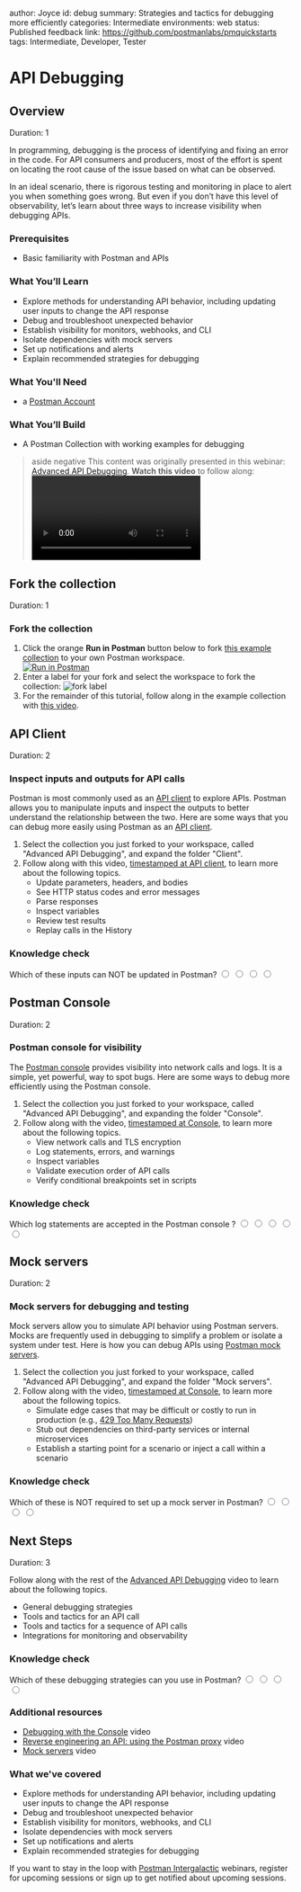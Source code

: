 author: Joyce
id: debug
summary: Strategies and tactics for debugging more efficiently
categories: Intermediate
environments: web
status: Published
feedback link: https://github.com/postmanlabs/pmquickstarts
tags: Intermediate, Developer, Tester

# API Debugging

<!-- ------------------------ -->

## Overview

Duration: 1

In programming, debugging is the process of identifying and fixing an error in the code. For API consumers and producers, most of the effort is spent on locating the root cause of the issue based on what can be observed.

In an ideal scenario, there is rigorous testing and monitoring in place to alert you when something goes wrong. But even if you don’t have this level of observability, let’s learn about three ways to increase visibility when debugging APIs.

### Prerequisites

- Basic familiarity with Postman and APIs

### What You’ll Learn

- Explore methods for understanding API behavior, including updating user inputs to change the API response
- Debug and troubleshoot unexpected behavior
- Establish visibility for monitors, webhooks, and CLI
- Isolate dependencies with mock servers
- Set up notifications and alerts
- Explain recommended strategies for debugging

### What You'll Need

- a [Postman Account](https://identity.getpostman.com/signup)

### What You’ll Build

- A Postman Collection with working examples for debugging

> aside negative
> This content was originally presented in this webinar: [Advanced API Debugging](https://youtu.be/9xGp6d7VFgU).
> **Watch this video** to follow along:
> <video id="9xGp6d7VFgU"></video>

<!-- ------------------------ -->

## Fork the collection

Duration: 1

### Fork the collection

1. Click the orange **Run in Postman** button below to fork [this example collection](https://www.postman.com/postman/workspace/postman-intergalactic/collection/1559645-a509fe32-9158-420c-9a15-1bf31c289946) to your own Postman workspace.
   <br/>
   [![Run in Postman](./_shared_assets/button.svg)](https://god.gw.postman.com/run-collection/1559645-a509fe32-9158-420c-9a15-1bf31c289946?action=collection%2Ffork&source=rip_markdown&collection-url=entityId%3D1559645-a509fe32-9158-420c-9a15-1bf31c289946%26entityType%3Dcollection%26workspaceId%3D152199ce-48dd-4b46-b201-9e4fcb6f75db)
1. Enter a label for your fork and select the workspace to fork the collection:
   ![fork label](./assets/fork_label.png)
1. For the remainder of this tutorial, follow along in the example collection with [this video](https://youtu.be/9xGp6d7VFgU).

<!-- ------------------------ -->

## API Client

Duration: 2

### Inspect inputs and outputs for API calls

Postman is most commonly used as an [API client](https://youtu.be/mOxVsl5ZL2U) to explore APIs. Postman allows you to manipulate inputs and inspect the outputs to better understand the relationship between the two. Here are some ways that you can debug more easily using Postman as an [API client](https://www.postman.com/api-platform/api-client/).

1. Select the collection you just forked to your workspace, called "Advanced API Debugging", and expand the folder "Client".
1. Follow along with this video, [timestamped at API client](https://youtu.be/9xGp6d7VFgU?t=563), to learn more about the following topics.
   - Update parameters, headers, and bodies
   - See HTTP status codes and error messages
   - Parse responses
   - Inspect variables
   - Review test results
   - Replay calls in the History

### Knowledge check

<form>
  <name>Which of these inputs can NOT be updated in Postman?</name>
  <input type="radio" value="Request parameters, headers, and bodies">
  <input type="radio" value="Variables">
  <input type="radio" value="Test results">
  <input type="radio" value="Authorization credentials">
</form>

<!-- ------------------------ -->

## Postman Console

Duration: 2

### Postman console for visibility

The [Postman console](https://learning.postman.com/docs/sending-requests/troubleshooting-api-requests/) provides visibility into network calls and logs. It is a simple, yet powerful, way to spot bugs. Here are some ways to debug more efficiently using the Postman console.

1. Select the collection you just forked to your workspace, called "Advanced API Debugging", and expanding the folder "Console".
1. Follow along with the video, [timestamped at Console](https://youtu.be/9xGp6d7VFgU?t=1010), to learn more about the following topics.
   - View network calls and TLS encryption
   - Log statements, errors, and warnings
   - Inspect variables
   - Validate execution order of API calls
   - Verify conditional breakpoints set in scripts

### Knowledge check

<form>
  <name>Which log statements are accepted in the Postman console ?</name>
  <input type="radio" value="console.log()">
  <input type="radio" value="console.info()">
  <input type="radio" value="console.warn()">
  <input type="radio" value="console.error()">
  <input type="radio" value="All of the above">
</form>

<!-- ------------------------ -->

## Mock servers

Duration: 2

### Mock servers for debugging and testing

Mock servers allow you to simulate API behavior using Postman servers. Mocks are frequently used in debugging to simplify a problem or isolate a system under test. Here is how you can debug APIs using [Postman mock servers](https://learning.postman.com/docs/designing-and-developing-your-api/mocking-data/setting-up-mock/).

1. Select the collection you just forked to your workspace, called "Advanced API Debugging", and expand the folder "Mock servers".
1. Follow along with the video, [timestamped at Console](https://youtu.be/9xGp6d7VFgU?t=2036), to learn more about the following topics.
   - Simulate edge cases that may be difficult or costly to run in production (e.g., [429 Too Many Requests](https://developer.mozilla.org/en-US/docs/Web/HTTP/Status/429))
   - Stub out dependencies on third-party services or internal microservices
   - Establish a starting point for a scenario or inject a call within a scenario

### Knowledge check

<form>
  <name>Which of these is NOT required to set up a mock server in Postman?</name>
  <input type="radio" value="A Postman account">
  <input type="radio" value="A saved example in a Postman collection">
  <input type="radio" value="A Postman workspace">
  <input type="radio" value="A Kubernetes cluster">
</form>

<!-- ------------------------ -->

## Next Steps

Duration: 3

Follow along with the rest of the [Advanced API Debugging](https://youtu.be/9xGp6d7VFgU) video to learn about the following topics.

- General debugging strategies
- Tools and tactics for an API call
- Tools and tactics for a sequence of API calls
- Integrations for monitoring and observability

### Knowledge check

<form>
  <name>Which of these debugging strategies can you use in Postman?</name>
  <input type="radio" value="Brute force">
  <input type="radio" value="Backtracking">
  <input type="radio" value="Divide and Conquer">
  <input type="radio" value="All of the above">
</form>

### Additional resources

- [Debugging with the Console](https://youtu.be/YCsURct9wCk) video
- [Reverse engineering an API: using the Postman proxy](https://youtu.be/2VKVPB5USgU) video
- [Mock servers](https://youtu.be/n_7UUghLpco) video

### What we've covered

- Explore methods for understanding API behavior, including updating user inputs to change the API response
- Debug and troubleshoot unexpected behavior
- Establish visibility for monitors, webhooks, and CLI
- Isolate dependencies with mock servers
- Set up notifications and alerts
- Explain recommended strategies for debugging

If you want to stay in the loop with [Postman Intergalactic](https://www.postman.com/events/intergalactic/) webinars, register for upcoming sessions or sign up to get notified about upcoming sessions.
